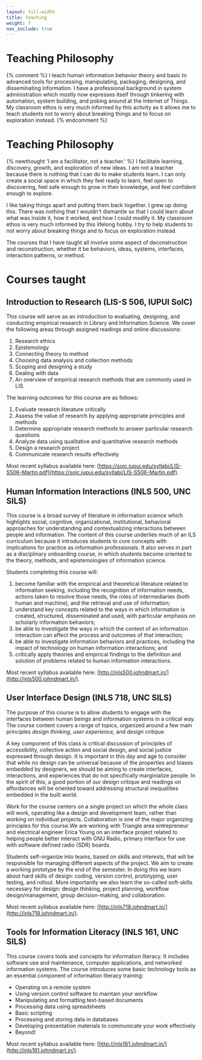 ```yaml
---
layout: full-width
title: Teaching
weight: 7
nav_include: true
---
```


# Teaching Philosophy

{% comment %}
I teach human information behavior theory and basic to advanced tools for processing, manipulating, packaging, designing, and disseminating information.
I have a professional background in system administration which mostly now expresses itself through tinkering with automation, system building, and poking around at the Internet of Things.
My classroom ethos is very much informed by this activity as it allows me to teach students not to worry about breaking things and to focus on exploration instead.
{% endcomment %}

# Teaching Philosophy

{% newthought 'I am a facilitator, not a teacher.' %}
I facilitate learning, discovery, growth, and exploration of new ideas.
I am not a teacher because there is nothing that I can do to make students learn. 
I can only create a social space in which they feel ready to learn, feel open to discovering, feel safe enough to grow in their knowledge, and feel confident enough to explore.

I like taking things apart and putting them back together. 
I grew up doing this.
There was nothing that I wouldn't dismantle so that I could learn about what was inside it, how it worked, and how I could modify it. 
My classroom ethos is very much informed by this lifelong hobby. 
I try to help students to not worry about breaking things and to focus on exploration instead.

The courses that I have taught all involve some aspect of deconstruction and reconstruction, whether it be behaviors, ideas, systems, interfaces, interaction patterns, or method. 

# Courses taught

## Introduction to Research (LIS-S 506, IUPUI SoIC)

This course will serve as an introduction to evaluating, designing, and conducting empirical research in Library and Information Science. 
We cover the following areas through assigned readings and online discussions:
1. Research ethics
2. Epistemology
3. Connecting theory to method
4. Choosing data analysis and collection methods
5. Scoping and designing a study
6. Dealing with data
7. An overview of empirical research methods that are commonly used in LIS. 

The learning outcomes for this course are as follows:
1. Evaluate research literature critically
2. Assess the value of research by applying appropriate principles and methods
3. Determine appropriate research methods to answer particular research questions
4. Analyze data using qualitative and quantitative research methods
5. Design a research project
6. Communicate research results effectively

Most recent syllabus available here: [https://soic.iupui.edu/syllabi/LIS-S506-Martin.pdf](https://soic.iupui.edu/syllabi/LIS-S506-Martin.pdf).

## Human Information Interactions (INLS 500, UNC SILS)

This course is a broad survey of literature in information science which highlights social, cognitive, organizational, institutional, behavioral approaches for understanding and contextualizing interactions between people and information. 
The content of this course underlies much of an ILS curriculum because it introduces students to core concepts with implications for practice as information professionals. 
It also serves in part as a disciplinary onboarding course, in which students become oriented to the theory, methods, and epistemologies of information science. 

Students completing this course will:

1. become familiar with the empirical and theoretical literature related to information seeking, including the recognition of information needs, actions taken to resolve those needs, the roles of intermediaries (both human and machine), and the retrieval and use of information;
2. understand key concepts related to the ways in which information is created, structured, disseminated and used, with particular emphasis on scholarly information behaviors;
3. be able to investigate the ways in which the context of an information interaction can affect the process and outcomes of that interaction;
4. be able to investigate information behaviors and practices, including the impact of technology on human information interactions; and
5. critically apply theories and empirical findings to the definition and solution of problems related to human information interactions.

Most recent syllabus available here: [http://inls500.johndmart.in/](http://inls500.johndmart.in/).

## User Interface Design (INLS 718, UNC SILS)

The purpose of this course is to allow students to engage with the interfaces between human beings and information systems in a critical way. 
The course content covers a range of topics, organized around a few main principles *design thinking, user experience,* and *design critique.*

A key component of this class is critical discussion of principles of accessibility, collective action and social design, and social justice expressed through design. 
It is important in this day and age to consider that while no design can be universal because of the properties and biases embedded by designers, we should be aiming to create interfaces, interactions, and experiences that do not specifically marginialize people. 
In the spirit of this, a good portion of our design critique and readings on affordances will be oriented toward addressing structural inequalities embedded in the built world. 

Work for the course centers on a single project on which the whole class will work, operating like a design and development team, rather than working on individual projects. Collaboration is one of the major organizing principles for this course.We are working with Triangle area entrepreneur and electrical engineer Erica Young on an interface project related to helping people better interact with GNU Radio, primary interface for use with software defined radio (SDR) boards. 

Students self-organize into teams, based on skills and interests, that will be responsible for managing different aspects of the project. We aim to create a working prototype by the end of the semester. In doing this we learn about hard skills of design: coding, version control, prototyping, user testing, and rollout. More importantly we also learn the so-called soft-skills necessary for design: design thinking, project planning, workflow design/management, group decision-making, and collaboration. 

Most recent syllabus available here: [http://inls718.johndmart.in/](http://inls718.johndmart.in/).

## Tools for Information Literacy (INLS 161, UNC SILS)

This course covers tools and concepts for information literacy. 
It includes software use and maintenance, computer applications, and networked information systems.
The course introduces some basic technology tools as an essential component of information literacy training:

- Operating on a remote system
- Using version control software to maintain your workflow
- Manipulating and formatting text-based documents
- Processing data using spreadsheets
- Basic scripting
- Processing and storing data in databases
- Developing presentation materials to communicate your work effectively
- Beyond!

Most recent syllabus available here: [http://inls161.johndmart.in/](http://inls161.johndmart.in/).
